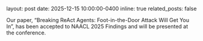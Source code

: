 layout: post
date: 2025-12-15 10:00:00-0400
inline: true
related_posts: false

Our paper, “Breaking ReAct Agents: Foot-in-the-Door Attack Will Get You In”, has been accepted to NAACL 2025 Findings and will be presented at the conference.